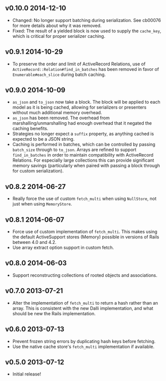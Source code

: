 ## v0.10.0 2014-12-10

* Changed: No longer support batching during serialization. See cb00076 for more
  details about why it was removed.
* Fixed: The result of a yielded block is now used to supply the `cache_key`,
  which is critical for proper serializer caching.

## v0.9.1 2014-10-29

* To preserve the order and limit of ActiveRecord Relations, use of
  `ActiveRecord::Relation#find_in_batches` has been removed in favor of
  `Enumerable#each_slice` during batch caching.

## v0.9.0 2014-10-09

* `as_json` and `to_json` now take a block. The block will be applied to each
  model as it is being cached, allowing for serializers or presenters without
  much additional memory overhead.
* `as_json` has been removed. The overhead from marshalling/unmarshalling had
  enough overhead that it negated the caching benefits.
* Strategies no longer expect a `suffix` property, as anything cached is
  expected to be a JSON string.
* Caching is performed in batches, which can be controlled by passing
  `batch_size` through to `to_json`. Arrays are refined to support
  `find_in_batches` in order to maintain compatibility with ActiveRecord
  Relations. For especially large collections this can provide significant
  memory savings (particularly when paired with passing a block through for
  custom serialization).

## v0.8.2 2014-06-27

* Really force the use of custom `fetch_multi` when using `NullStore`, not just
  when using `MemoryStore`.

## v0.8.1 2014-06-07

* Force use of custom implementation of `fetch_multi`. This makes using the
  default ActiveSupport stores (Memory) possible in versions of Rails between
  4.0 and 4.2.
* Use array extract option support in custom fetch.

## v0.8.0 2014-06-03

* Support reconstructing collections of rooted objects and associations.

## v0.7.0 2013-07-21

* Alter the implementation of `fetch_multi` to return a hash rather than an
  array. This is consistent with the new Dalli implementation, and what should
  be new the Rails implementation.

## v0.6.0 2013-07-13

* Prevent frozen string errors by duplicating hash keys before fetching.
* Use the native cache store's `fetch_multi` implementation if available.

## v0.5.0 2013-07-12

* Initial release!
